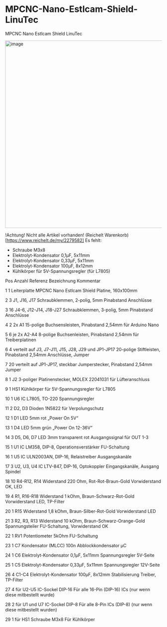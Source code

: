 # MPCNC-Nano-Estlcam-Shield-LinuTec
MPCNC Nano Estlcam Shield LinuTec


<img width="1105" height="601" alt="image" src="https://github.com/user-attachments/assets/e2f13fe3-1c50-43ef-9106-82a33906efc7" />

!Achtung! Nicht alle Artikel vorhanden!
(Reichelt Warenkorb) [https://www.reichelt.de/my/2279582]
Es fehlt:
- Schraube M3x8
- Elektrolyt-Kondensator 0,1μF, 5x11mm
- Elektrolyt-Kondensator 0,33μF, 5x11mm
- Elektrolyt-Kondensator 100μF, 8x12mm
- Kühlkörper für 5V-Spannungsregler (für L7805)


Pos	Anzahl	Referenz	Bezeichnung	Kommentar

1	1		Leiterplatte MPCNC Nano Estlcam Shield	Platine, 160x100mm

2	3	J1, J16, J17	Schraubklemmen, 2-polig, 5mm Pinabstand	Anschlüsse

3	16	J4-6, J12-J14, J18-J27	Schraubklemmen, 3-polig, 5mm Pinabstand	Anschlüsse

4	2	2x A1	15-polige Buchsensleisten, Pinabstand 2,54mm	für Arduino Nano

5	6	je 2x A2-A4	8-polige Buchsenleisten, Pinabstand 2,54mm	für Treiberplatinen

6	4	verteilt auf J3, J7-J11, J15, J28, J29 und JP1-JP17	20-polige Stiftleisten, Pinabstand 2,54mm	Anschlüsse, Jumper

7	20	verteilt auf JP1-JP17, steckbar	Jumperstecker, Pinabstand 2,54mm	Jumper

8	1	J2	3-poliger Platinenstecker, MOLEX 22041031	für Lüfteranschluss

9	1	HS1	Kühlkörper für 5V-Spannungsregler	für L7805

10	1	U6	IC L7805, TO-220	Spannungsregler

11	2	D2, D3	Dioden 1N5822	für Verpolungschutz

12	1	D1	LED 5mm rot	„Power On 5V“

13	1	D4	LED 5mm grün	„Power On 12-36V“

14	3	D5, D6, D7	LED 3mm transparent rot	Ausgangssignal für OUT 1-3

15	1	U1	IC LM358, DIP-8, Operationsverstärker	FU-Schaltung

16	1	U5	IC ULN2003AN, DIP-16, Relaistreiber	Ausgangskanäle

17	3	U2, U3, U4	IC LTV-847, DIP-16, Optokoppler	Eingangskanäle, Ausgang Spindel

18	10	R4-R12, R14	Widerstand 220 Ohm, Rot-Rot-Braun-Gold	Vorwiderstand OK, LED

19	4	R1, R16-R18	Widerstand 1 kOhm, Braun-Schwarz-Rot-Gold	Vorwiderstand LED, TP-Filter

20	1	R15	Widerstand 1,8 kOhm, Braun-Silber-Rot-Gold	Vorwiderstand LED

21	3	R2, R3, R13	Widerstand 10 kOhm, Braun-Schwarz-Orange-Gold	Spannungsteiler FU-Schaltung, Vorwiderstand OK

22	1	RV1	Potentiometer 5kOhm	FU-Schaltung

23	1	C7	Kondensator (MLCC) 100n	Abblockkondensator μC

24	1	C6	Elektrolyt-Kondensator 0,1μF, 5x11mm	Spannungsregler 5V-Seite

25	1	C5	Elektrolyt-Kondensator 0,33μF, 5x11mm	Spannungsregler 12V-Seite

26	4	C1-C4	Elektrolyt-Kondensator 100μF, 8x12mm	Stabilisierung Treiber, TP-Filter

27	4	für U2-U5	IC-Sockel DIP-16	Für alle 16-Pin (DIP-16) ICs (nur wenn diese mitbestellt wurde)

28	2	für U1 und U7	IC-Sockel DIP-8	Für alle 8-Pin ICs (DIP-8) (nur wenn diese mitbestellt wurden)

29	1	für HS1	Schraube M3x8	Für Kühlkörper

